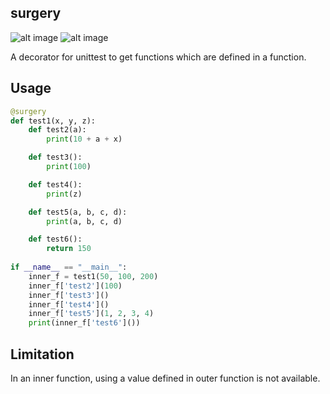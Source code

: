 surgery
-------
![alt image](https://img.shields.io/badge/version-0.1.0-blue.svg) ![alt image](https://img.shields.io/badge/Python-3.5-blue.svg)

A decorator for unittest to get functions which are defined in a function.

## Usage

```Python
@surgery
def test1(x, y, z):
    def test2(a):
        print(10 + a + x)

    def test3():
        print(100)

    def test4():
        print(z)

    def test5(a, b, c, d):
        print(a, b, c, d)

    def test6():
        return 150
        
if __name__ == "__main__":
    inner_f = test1(50, 100, 200)
    inner_f['test2'](100)
    inner_f['test3']()
    inner_f['test4']()
    inner_f['test5'](1, 2, 3, 4)
    print(inner_f['test6']())
```

## Limitation
In an inner function, using a value defined in outer function is not available.
